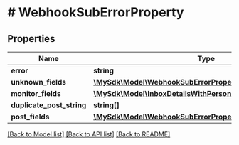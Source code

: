 # # WebhookSubErrorProperty

## Properties

Name | Type | Description | Notes
------------ | ------------- | ------------- | -------------
**error** | **string** |  | [optional]
**unknown_fields** | [**\MySdk\Model\WebhookSubErrorPropertyUnknownFieldsInner[]**](WebhookSubErrorPropertyUnknownFieldsInner.md) |  | [optional]
**monitor_fields** | [**\MySdk\Model\InboxDetailsWithPersonsType[]**](InboxDetailsWithPersonsType.md) |  | [optional]
**duplicate_post_string** | **string[]** |  | [optional]
**post_fields** | [**\MySdk\Model\WebhookSubErrorPropertyPostFieldsInner[]**](WebhookSubErrorPropertyPostFieldsInner.md) |  | [optional]

[[Back to Model list]](../../README.md#models) [[Back to API list]](../../README.md#endpoints) [[Back to README]](../../README.md)
